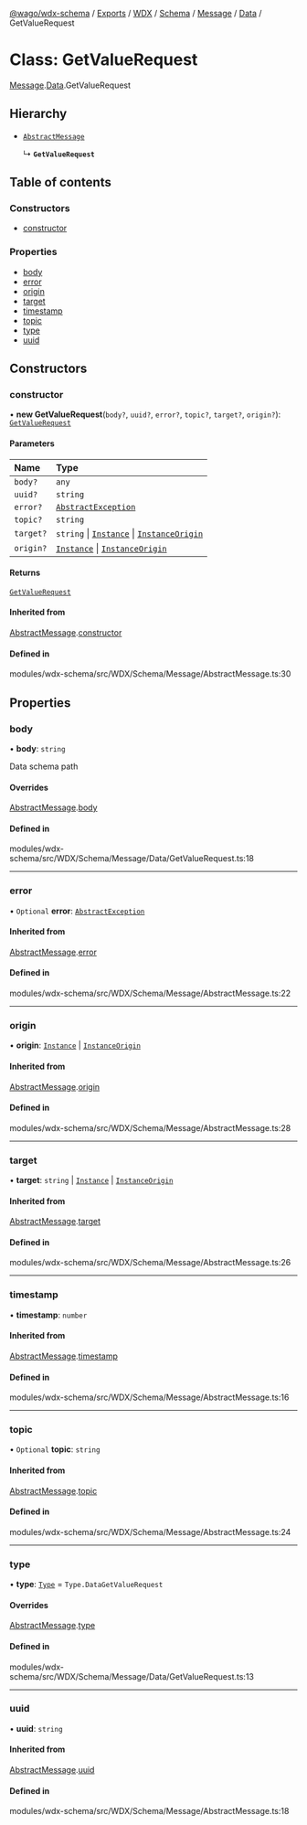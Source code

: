 [@wago/wdx-schema](../README.md) / [Exports](../modules.md) / [WDX](../modules/WDX.md) / [Schema](../modules/WDX.Schema.md) / [Message](../modules/WDX.Schema.Message.md) / [Data](../modules/WDX.Schema.Message.Data.md) / GetValueRequest

# Class: GetValueRequest

[Message](../modules/WDX.Schema.Message.md).[Data](../modules/WDX.Schema.Message.Data.md).GetValueRequest

## Hierarchy

- [`AbstractMessage`](WDX.Schema.Message.AbstractMessage.md)

  ↳ **`GetValueRequest`**

## Table of contents

### Constructors

- [constructor](WDX.Schema.Message.Data.GetValueRequest.md#constructor)

### Properties

- [body](WDX.Schema.Message.Data.GetValueRequest.md#body)
- [error](WDX.Schema.Message.Data.GetValueRequest.md#error)
- [origin](WDX.Schema.Message.Data.GetValueRequest.md#origin)
- [target](WDX.Schema.Message.Data.GetValueRequest.md#target)
- [timestamp](WDX.Schema.Message.Data.GetValueRequest.md#timestamp)
- [topic](WDX.Schema.Message.Data.GetValueRequest.md#topic)
- [type](WDX.Schema.Message.Data.GetValueRequest.md#type)
- [uuid](WDX.Schema.Message.Data.GetValueRequest.md#uuid)

## Constructors

### constructor

• **new GetValueRequest**(`body?`, `uuid?`, `error?`, `topic?`, `target?`, `origin?`): [`GetValueRequest`](WDX.Schema.Message.Data.GetValueRequest.md)

#### Parameters

| Name | Type |
| :------ | :------ |
| `body?` | `any` |
| `uuid?` | `string` |
| `error?` | [`AbstractException`](WDX.Schema.Model.Exception.AbstractException.md) |
| `topic?` | `string` |
| `target?` | `string` \| [`Instance`](WDX.Schema.Model.Instance.Instance.md) \| [`InstanceOrigin`](WDX.Schema.Model.Instance.InstanceOrigin.md) |
| `origin?` | [`Instance`](WDX.Schema.Model.Instance.Instance.md) \| [`InstanceOrigin`](WDX.Schema.Model.Instance.InstanceOrigin.md) |

#### Returns

[`GetValueRequest`](WDX.Schema.Message.Data.GetValueRequest.md)

#### Inherited from

[AbstractMessage](WDX.Schema.Message.AbstractMessage.md).[constructor](WDX.Schema.Message.AbstractMessage.md#constructor)

#### Defined in

modules/wdx-schema/src/WDX/Schema/Message/AbstractMessage.ts:30

## Properties

### body

• **body**: `string`

Data schema path

#### Overrides

[AbstractMessage](WDX.Schema.Message.AbstractMessage.md).[body](WDX.Schema.Message.AbstractMessage.md#body)

#### Defined in

modules/wdx-schema/src/WDX/Schema/Message/Data/GetValueRequest.ts:18

___

### error

• `Optional` **error**: [`AbstractException`](WDX.Schema.Model.Exception.AbstractException.md)

#### Inherited from

[AbstractMessage](WDX.Schema.Message.AbstractMessage.md).[error](WDX.Schema.Message.AbstractMessage.md#error)

#### Defined in

modules/wdx-schema/src/WDX/Schema/Message/AbstractMessage.ts:22

___

### origin

• **origin**: [`Instance`](WDX.Schema.Model.Instance.Instance.md) \| [`InstanceOrigin`](WDX.Schema.Model.Instance.InstanceOrigin.md)

#### Inherited from

[AbstractMessage](WDX.Schema.Message.AbstractMessage.md).[origin](WDX.Schema.Message.AbstractMessage.md#origin)

#### Defined in

modules/wdx-schema/src/WDX/Schema/Message/AbstractMessage.ts:28

___

### target

• **target**: `string` \| [`Instance`](WDX.Schema.Model.Instance.Instance.md) \| [`InstanceOrigin`](WDX.Schema.Model.Instance.InstanceOrigin.md)

#### Inherited from

[AbstractMessage](WDX.Schema.Message.AbstractMessage.md).[target](WDX.Schema.Message.AbstractMessage.md#target)

#### Defined in

modules/wdx-schema/src/WDX/Schema/Message/AbstractMessage.ts:26

___

### timestamp

• **timestamp**: `number`

#### Inherited from

[AbstractMessage](WDX.Schema.Message.AbstractMessage.md).[timestamp](WDX.Schema.Message.AbstractMessage.md#timestamp)

#### Defined in

modules/wdx-schema/src/WDX/Schema/Message/AbstractMessage.ts:16

___

### topic

• `Optional` **topic**: `string`

#### Inherited from

[AbstractMessage](WDX.Schema.Message.AbstractMessage.md).[topic](WDX.Schema.Message.AbstractMessage.md#topic)

#### Defined in

modules/wdx-schema/src/WDX/Schema/Message/AbstractMessage.ts:24

___

### type

• **type**: [`Type`](../enums/WDX.Schema.Message.Type.md) = `Type.DataGetValueRequest`

#### Overrides

[AbstractMessage](WDX.Schema.Message.AbstractMessage.md).[type](WDX.Schema.Message.AbstractMessage.md#type)

#### Defined in

modules/wdx-schema/src/WDX/Schema/Message/Data/GetValueRequest.ts:13

___

### uuid

• **uuid**: `string`

#### Inherited from

[AbstractMessage](WDX.Schema.Message.AbstractMessage.md).[uuid](WDX.Schema.Message.AbstractMessage.md#uuid)

#### Defined in

modules/wdx-schema/src/WDX/Schema/Message/AbstractMessage.ts:18
